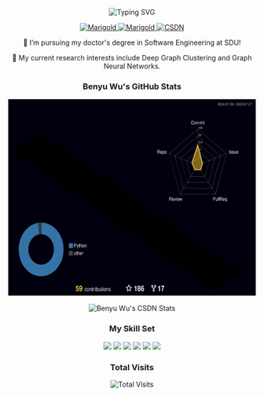 <p align="center">
    <img src="https://readme-typing-svg.demolab.com?font=Fira+Code&weight=600&pause=1000&color=339999&center=true&vCenter=true&width=435&lines=%F0%9F%91%8B+Hi!+I'm+Bneyu+Wu.;Welcome+to+my+GitHub+page!" alt="Typing SVG" />
</p>
<p align="center"> 
    <a href="https://marigoldwu.github.io" target="_blank">
        <img src="https://img.shields.io/badge/Homepage-Benyu Wu-brightgreen" alt="Marigold">
    </a>
    <a href="https://www.marigold.website" target="_blank">
        <img src="https://img.shields.io/badge/Blog-Marigold-brightgreen" alt="Marigold">
    </a> <a href="https://blog.csdn.net/weixin_46334596?type=blog" target="_blank">
        <img src="https://img.shields.io/badge/CSDN-%E5%B0%8F%E5%90%B4%E4%B8%8D%E4%BC%9A%E6%95%B2%E4%BB%A3%E7%A0%81%E5%90%A7-red" alt="CSDN">
    </a>
</p>


<p align="center">🔭 I’m pursuing my doctor's degree in Software Engineering at SDU!</p>
<p align="center">🌱 My current research interests include Deep Graph Clustering and Graph Neural Networks.</p>

<h3>
    <p align="center">
        Benyu Wu's GitHub Stats
    </p>
</h3>

<p align="center">
    <img src="./profile-3d-contrib/profile-night-rainbow.svg" height=400>
</p>

<p align="center">
    <img src="https://stats.justsong.cn/api/csdn?id=weixin_46334596&theme=radical" alt="Benyu Wu's CSDN Stats"/>
</p>

<h3>
    <p align="center">
        My Skill Set
    </p>
</h3>

<p align="center">
    <img width="10%" src="https://www.vectorlogo.zone/logos/java/java-ar21.svg">
    <img width="10%" src="https://www.vectorlogo.zone/logos/python/python-ar21.svg">
    <img width="10%" src="https://www.vectorlogo.zone/logos/git-scm/git-scm-ar21.svg">
    <img width="10%" src="https://www.vectorlogo.zone/logos/w3_html5/w3_html5-ar21.svg">
    <img width="10%" src="https://www.vectorlogo.zone/logos/vuejs/vuejs-ar21.svg">
    <img width="10%" src="https://www.vectorlogo.zone/logos/mysql/mysql-ar21.svg">

</p>

<h3>
    <p align="center">
        Total Visits
    </p>
</h3>

<div align="center">
    <img src="https://profile-counter.glitch.me/Marigoldwu/count.svg" alt="Total Visits" />
</div>
